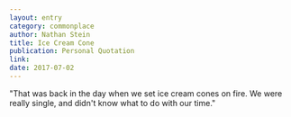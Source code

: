 ```yaml
---
layout: entry
category: commonplace
author: Nathan Stein
title: Ice Cream Cone
publication: Personal Quotation
link:
date: 2017-07-02
---
```


"That was back in the day when we set ice cream cones on fire. We were really single, and didn't know what to do with our time."